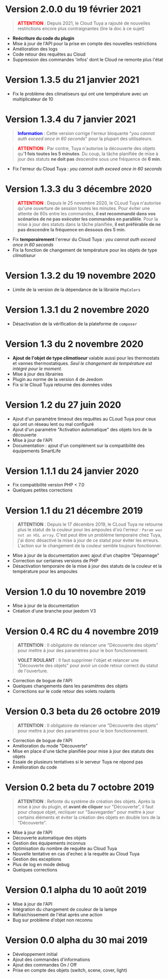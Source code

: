 # Version 2.0.0 du 19 février 2021

> <span style="color:red">**ATTENTION**</span> : Depuis 2021, le Cloud Tuya a rajouté de nouvelles restrictions encore plus contraignantes (lire la doc à ce sujet)

- **Reécriture du code du plugin**
- Mise à jour de l'API pour la prise en compte des nouvelles restrictions
- Amélioration des logs
- Code retour des requêtes au Cloud
- Suppression des commandes 'infos' dont le Cloud ne remonte plus l'état

# Version 1.3.5 du 21 janvier 2021

- Fix le problème des climatiseurs qui ont une température avec un multiplicateur de 10


# Version 1.3.4 du 7 janvier 2021

> <span style="color:blue">**Information**</span> : Cette version corrige l'erreur bloquante "*you cannot auth exceed once in 60 seconds*" pour la plupart des utilisateurs.

> <span style="color:red">**ATTENTION**</span> : Par contre, Tuya n'autorise la découverte des objets qu'**1 fois toutes les 5 minutes**. Du coup, la tâche planifiée de mise à jour des statuts **ne doit pas** descendre sous une fréquence de **6 min**.

- Fix l'erreur du Cloud Tuya : *you cannot auth exceed once in 60 seconds*


# Version 1.3.3 du 3 décembre 2020

> <span style="color:red">**ATTENTION**</span> : Depuis le 25 novembre 2020, le CLoud Tuya n'autorise qu'une ouverture de session toutes les minutes. Pour éviter une attente de 60s entre les commandes, **il est recommandé dans vos scénarios de ne pas exécuter les commandes en parallèle**. Pour la mise à jour des statuts dans la tâche planifiée, **il est préférable de ne pas descendre la fréquence en dessous des 5 min**.

- Fix **temporairement** l'erreur du Cloud Tuya : *you cannot auth exceed once in 60 seconds*
- Fix la fonction de changement de température pour les objets de type *climatiseur*


# Version 1.3.2 du 19 novembre 2020

- Limite de la version de la dépendance de la librairie `PhpColors`


# Version 1.3.1 du 2 novembre 2020

- Désactivation de la vérification de la plateforme de `composer`


# Version 1.3 du 2 novembre 2020

- **Ajout de l'objet de type *climatiseur*** valable aussi pour les thermostats et vannes thermostatiques. *Seul le changement de température est intégré pour le moment.*
- Mise à jour des librairies
- Plugin au norme de la version 4 de Jeedom
- Fix si le Cloud Tuya retourne des données vides


# Version 1.2 du 27 juin 2020

- Ajout d'un paramètre timeout des requêtes au CLoud Tuya pour ceux qui ont un réseau lent ou mal configuré
- Ajout d'un paramètre "Activation automatique" des objets lors de la découverte
- Mise à jour de l'API
- Documentation : ajout d'un complément sur la compatibilité des équipements SmartLife


# Version 1.1.1 du 24 janvier 2020

- Fix compatibilité version PHP < 7.0
- Quelques petites corrections


# Version 1.1 du 21 décembre 2019

> **ATTENTION** : Depuis le 17 décembre 2019, le CLoud Tuya ne retourne plus le statut de la couleur pour les ampoules d'où l'erreur : `Param was not an HSL array`. C'est peut être un problème temporaire chez Tuya, j'ai donc désactivé la mise à jour de ce statut pour éviter les erreurs. L'action sur le changement de la couleur semble toujours fonctionner.

- Mise à jour de la documentation avec ajout d'un chapitre "Dépannage"
- Correction sur certaines versions de PHP
- Désactivation temporaire de la mise à jour des statuts de la couleur et la température pour les ampoules


# Version 1.0 du 10 novembre 2019

- Mise à jour de la documentation
- Création d'une branche pour jeedom V3


# Version 0.4 RC du 4 novembre 2019

> **ATTENTION** : Il obligatoire de relancer une "Découverte des objets" pour mettre à jour des paramètres pour le bon fonctionnement.

> **VOLET ROULANT** : Il faut supprimer l'objet et relancer une "Découverte des objets" pour avoir un code retour correct du statut de l'ouverture.

- Correction de bogue de l'API
- Quelques changements dans les paramètres des objets
- Corrections sur le code retour des volets roulants


# Version 0.3 beta du 26 octobre 2019

> **ATTENTION** : Il obligatoire de relancer une "Découverte des objets" pour mettre à jour des paramètres pour le bon fonctionnement.

- Correction de bogue de l'API
- Amélioration du mode "Découverte"
- Mise en place d'une tâche planifiée pour mise à jour des statuts des objets
- Essaie de plusieurs tentatives si le serveur Tuya ne répond pas
- Amélioration du code


# Version 0.2 beta du 7 octobre 2019

> **ATTENTION** : Refonte du système de création des objets. Après la mise à jour du plugin, et **avant de cliquer** sur "Découverte", il faut pour chaque objet, recliquer sur "Sauvegarder" pour mettre à jour certains éléments et éviter la création des objets en double lors de la "Découverte".

- Mise à jour de l'API
- Découverte automatique des objets
- Gestion des équipements inconnus
- Optimisation du nombre de requête au Cloud Tuya
- Nouvelle tentative en cas d'echec à la requête au Cloud Tuya
- Gestion des exceptions
- Plus de log en mode debug
- Quelques corrections


# Version 0.1 alpha du 10 août 2019

- Mise à jour de l'API
- Intégration du changement de couleur de la lampe
- Rafraichissement de l'état après une action
- Bug sur problème d'objet non reconnu


# Version 0.0 alpha du 30 mai 2019

- Développement initial
- Ajout des commandes d'informations
- Ajout des commandes On / Off
- Prise en compte des objets (switch, scene, cover, light)
